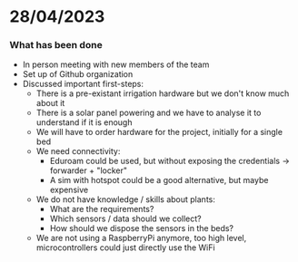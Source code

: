 # 28/04/2023

### What has been done

* In person meeting with new members of the team
* Set up of Github organization
* Discussed important first-steps:
  - There is a pre-existant irrigation hardware but we don't know much about it
  - There is a solar panel powering and we have to analyse it to understand if it is enough
  - We will have to order hardware for the project, initially for a single bed
  - We need connectivity:
     * Eduroam could be used, but without exposing the credentials -> forwarder + "locker"
     * A sim with hotspot could be a good alternative, but maybe expensive
  - We do not have knowledge / skills about plants:
     * What are the requirements?
     * Which sensors / data should we collect?
     * How should we dispose the sensors in the beds?
  - We are not using a RaspberryPi anymore, too high level, microcontrollers could just directly use the WiFi
